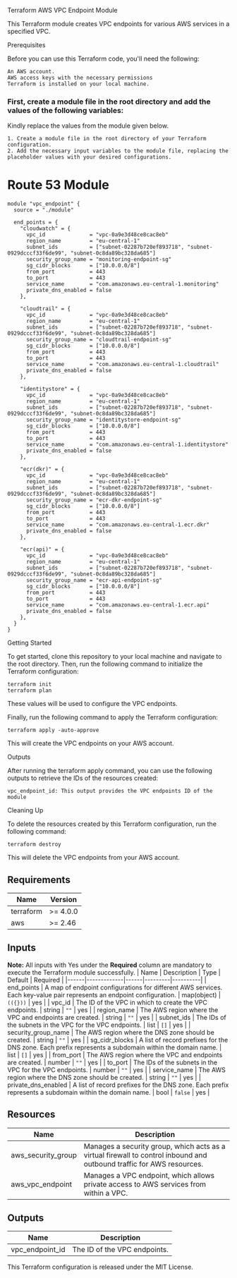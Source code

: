 Terraform AWS VPC Endpoint Module

This Terraform module creates VPC endpoints for various AWS services in a specified VPC.

Prerequisites

Before you can use this Terraform code, you'll need the following:

    An AWS account.
    AWS access keys with the necessary permissions
    Terraform is installed on your local machine.

### First, create a module file in the root directory and add the values of the following variables:

Kindly replace the values from the module given below.

    1. Create a module file in the root directory of your Terraform configuration.
    2. Add the necessary input variables to the module file, replacing the placeholder values with your desired configurations.
        

# Route 53 Module ########################################################################################################
```
module "vpc_endpoint" {
  source = "./module"

  end_points = {
    "cloudwatch" = {
      vpc_id              = "vpc-0a9e3d48ce8cac8eb"
      region_name         = "eu-central-1"
      subnet_ids          = ["subnet-02287b720ef893718", "subnet-0929dcccf33f6de99", "subnet-0c8da89bc328da685"]
      security_group_name = "monitoring-endpoint-sg"
      sg_cidr_blocks      = ["10.0.0.0/8"]
      from_port           = 443
      to_port             = 443
      service_name        = "com.amazonaws.eu-central-1.monitoring"
      private_dns_enabled = false
    },

    "cloudtrail" = {
      vpc_id              = "vpc-0a9e3d48ce8cac8eb"
      region_name         = "eu-central-1"
      subnet_ids          = ["subnet-02287b720ef893718", "subnet-0929dcccf33f6de99", "subnet-0c8da89bc328da685"]
      security_group_name = "cloudtrail-endpoint-sg"
      sg_cidr_blocks      = ["10.0.0.0/8"]
      from_port           = 443
      to_port             = 443
      service_name        = "com.amazonaws.eu-central-1.cloudtrail"
      private_dns_enabled = false
    },

    "identitystore" = {
      vpc_id              = "vpc-0a9e3d48ce8cac8eb"
      region_name         = "eu-central-1"
      subnet_ids          = ["subnet-02287b720ef893718", "subnet-0929dcccf33f6de99", "subnet-0c8da89bc328da685"]
      security_group_name = "identitystore-endpoint-sg"
      sg_cidr_blocks      = ["10.0.0.0/8"]
      from_port           = 443
      to_port             = 443
      service_name        = "com.amazonaws.eu-central-1.identitystore"
      private_dns_enabled = false
    },

    "ecr(dkr)" = {
      vpc_id              = "vpc-0a9e3d48ce8cac8eb"
      region_name         = "eu-central-1"
      subnet_ids          = ["subnet-02287b720ef893718", "subnet-0929dcccf33f6de99", "subnet-0c8da89bc328da685"]
      security_group_name = "ecr-dkr-endpoint-sg"
      sg_cidr_blocks      = ["10.0.0.0/8"]
      from_port           = 443
      to_port             = 443
      service_name        = "com.amazonaws.eu-central-1.ecr.dkr"
      private_dns_enabled = false
    },

    "ecr(api)" = {
      vpc_id              = "vpc-0a9e3d48ce8cac8eb"
      region_name         = "eu-central-1"
      subnet_ids          = ["subnet-02287b720ef893718", "subnet-0929dcccf33f6de99", "subnet-0c8da89bc328da685"]
      security_group_name = "ecr-api-endpoint-sg"
      sg_cidr_blocks      = ["10.0.0.0/8"]
      from_port           = 443
      to_port             = 443
      service_name        = "com.amazonaws.eu-central-1.ecr.api"
      private_dns_enabled = false
    },
  }
}
```

Getting Started

To get started, clone this repository to your local machine and navigate to the root directory. Then, run the following command to initialize the Terraform configuration:

```
terraform init
terraform plan
```

These values will be used to configure the VPC endpoints.

Finally, run the following command to apply the Terraform configuration:

```
terraform apply -auto-approve
```

This will create the VPC endpoints on your AWS account.

Outputs

After running the terraform apply command, you can use the following outputs to retrieve the IDs of the resources created:

    vpc_endpoint_id: This output provides the VPC endpoints ID of the module
    

Cleaning Up

To delete the resources created by this Terraform configuration, run the following command:

```
terraform destroy
```

This will delete the VPC endpoints from your AWS account.


## Requirements

| Name | Version |
|------|---------|
| terraform | >= 4.0.0 |
| aws | >= 2.46 |


## Inputs
**Note:** All inputs with Yes under the **Required** column are mandatory to execute the Terraform module successfully.
| Name | Description | Type	| Default | Required |
|------|-------------|------|---------|----------|
| end_points | A map of endpoint configurations for different AWS services. Each key-value pair represents an endpoint configuration. | map(object) | ```(({}))``` | yes |
| vpc_id | The ID of the VPC in which to create the VPC endpoints. | string | ```""``` | yes |
| region_name | The AWS region where the VPC and endpoints are created. | string | ```""``` | yes |
| subnet_ids | The IDs of the subnets in the VPC for the VPC endpoints. | list | ```[]``` | yes |
| security_group_name | The AWS region where the DNS zone should be created. | string | ```""``` | yes |
| sg_cidr_blocks | A list of record prefixes for the DNS zone. Each prefix represents a subdomain within the domain name. | list |	```[]``` | yes |
| from_port | The AWS region where the VPC and endpoints are created. | number | ```""``` | yes |
| to_port | The IDs of the subnets in the VPC for the VPC endpoints. | number | ```""``` | yes |
| service_name | The AWS region where the DNS zone should be created. | string | ```""``` | yes |
| private_dns_enabled | A list of record prefixes for the DNS zone. Each prefix represents a subdomain within the domain name. | bool |	```false``` | yes |


## Resources
| Name | Description |
|-----|-------------|
| aws_security_group | Manages a security group, which acts as a virtual firewall to control inbound and outbound traffic for AWS resources. |
| aws_vpc_endpoint | Manages a VPC endpoint, which allows private access to AWS services from within a VPC. |


## Outputs
| Name | Description |
|-----|-------------|
| vpc_endpoint_id | The ID of the VPC endpoints. |


This Terraform configuration is released under the MIT License.

